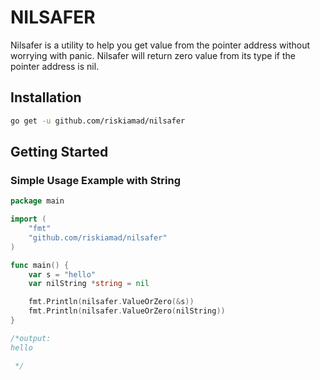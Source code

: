 # NILSAFER

Nilsafer is a utility to help you get value from the pointer address without worrying with panic. Nilsafer will return zero value from its type if the pointer address is nil.

## Installation

```bash
go get -u github.com/riskiamad/nilsafer
```

## Getting Started

### Simple Usage Example with String

```go
package main

import (
	"fmt"
	"github.com/riskiamad/nilsafer"
)

func main() {
	var s = "hello"
	var nilString *string = nil

	fmt.Println(nilsafer.ValueOrZero(&s))
	fmt.Println(nilsafer.ValueOrZero(nilString))
}

/*output:
hello

 */

```